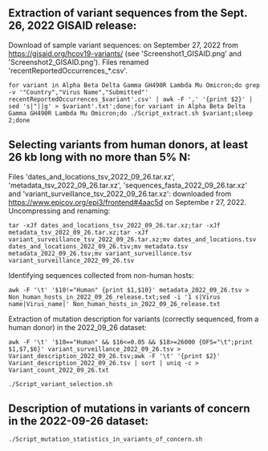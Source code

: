 ## Extraction of variant sequences from the Sept. 26, 2022 GISAID release: ##

Download of sample variant sequences: on September 27, 2022 from https://gisaid.org/hcov19-variants/ (see 'Screenshot1_GISAID.png' and 'Screenshot2_GISAID.png'). Files renamed 'recentReportedOccurrences_*.csv'.

``for variant in Alpha Beta Delta Gamma GH490R Lambda Mu Omicron;do grep -v '"Country","Virus Name","Submitted"' recentReportedOccurrences_$variant'.csv' | awk -F ',' '{print $2}' | sed 's|"||g' > $variant'.txt';done;for variant in Alpha Beta Delta Gamma GH490R Lambda Mu Omicron;do ./Script_extract.sh $variant;sleep 2;done``

## Selecting variants from human donors, at least 26 kb long with no more than 5% N: ##

Files 'dates_and_locations_tsv_2022_09_26.tar.xz', 'metadata_tsv_2022_09_26.tar.xz', 'sequences_fasta_2022_09_26.tar.xz' and 'variant_surveillance_tsv_2022_09_26.tar.xz': downloaded from https://www.epicov.org/epi3/frontend#4aac5d on Septembe
r 27, 2022. Uncompressing and renaming:

``tar -xJf dates_and_locations_tsv_2022_09_26.tar.xz;tar -xJf metadata_tsv_2022_09_26.tar.xz;tar -xJf variant_surveillance_tsv_2022_09_26.tar.xz;mv dates_and_locations.tsv dates_and_locations_2022_09_26.tsv;mv metadata.tsv metadata_2022_09_26.tsv;mv variant_surveillance.tsv variant_surveillance_2022_09_26.tsv``

Identifying sequences collected from non-human hosts:

``awk -F '\t' '$10!="Human" {print $1,$10}' metadata_2022_09_26.tsv > Non_human_hosts_in_2022_09_26_release.txt;sed -i '1 s|Virus name|Virus_name|' Non_human_hosts_in_2022_09_26_release.txt``

Extraction of mutation description for variants (correctly sequenced, from a human donor) in the 2022_09_26 dataset:

``awk -F '\t' '$10=="Human" && $16<=0.05 && $18>=26000 {OFS="\t";print $1,$7,$6}' variant_surveillance_2022_09_26.tsv > Variant_description_2022_09_26.tsv;awk -F '\t' '{print $2}' Variant_description_2022_09_26.tsv | sort | uniq -c > Variant_count_2022_09_26.txt``

``./Script_variant_selection.sh``

## Description of mutations in variants of concern in the 2022-09-26 dataset: ##

``./Script_mutation_statistics_in_variants_of_concern.sh``

